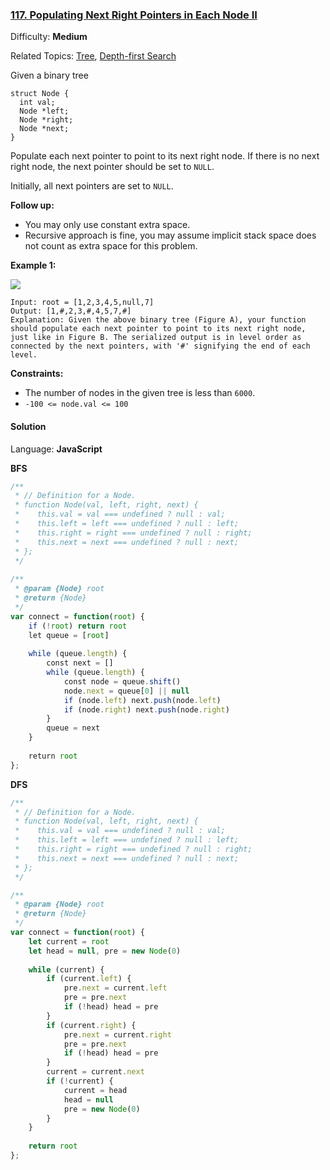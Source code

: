 ### [117\. Populating Next Right Pointers in Each Node II](https://leetcode.com/problems/populating-next-right-pointers-in-each-node-ii/)

Difficulty: **Medium**  

Related Topics: [Tree](https://leetcode.com/tag/tree/), [Depth-first Search](https://leetcode.com/tag/depth-first-search/)


Given a binary tree

```
struct Node {
  int val;
  Node *left;
  Node *right;
  Node *next;
}
```

Populate each next pointer to point to its next right node. If there is no next right node, the next pointer should be set to `NULL`.

Initially, all next pointers are set to `NULL`.

**Follow up:**

*   You may only use constant extra space.
*   Recursive approach is fine, you may assume implicit stack space does not count as extra space for this problem.

**Example 1:**

![](https://assets.leetcode.com/uploads/2019/02/15/117_sample.png)

```
Input: root = [1,2,3,4,5,null,7]
Output: [1,#,2,3,#,4,5,7,#]
Explanation: Given the above binary tree (Figure A), your function should populate each next pointer to point to its next right node, just like in Figure B. The serialized output is in level order as connected by the next pointers, with '#' signifying the end of each level.
```

**Constraints:**

*   The number of nodes in the given tree is less than `6000`.
*   `-100 <= node.val <= 100`


#### Solution

Language: **JavaScript**

**BFS**
```javascript
/**
 * // Definition for a Node.
 * function Node(val, left, right, next) {
 *    this.val = val === undefined ? null : val;
 *    this.left = left === undefined ? null : left;
 *    this.right = right === undefined ? null : right;
 *    this.next = next === undefined ? null : next;
 * };
 */
​
/**
 * @param {Node} root
 * @return {Node}
 */
var connect = function(root) {
    if (!root) return root
    let queue = [root]
    
    while (queue.length) {
        const next = []
        while (queue.length) {
            const node = queue.shift()
            node.next = queue[0] || null
            if (node.left) next.push(node.left)
            if (node.right) next.push(node.right)
        }
        queue = next
    }
    
    return root
};
```

**DFS**
```javascript
/**
 * // Definition for a Node.
 * function Node(val, left, right, next) {
 *    this.val = val === undefined ? null : val;
 *    this.left = left === undefined ? null : left;
 *    this.right = right === undefined ? null : right;
 *    this.next = next === undefined ? null : next;
 * };
 */

/**
 * @param {Node} root
 * @return {Node}
 */
var connect = function(root) {
    let current = root
    let head = null, pre = new Node(0)
    
    while (current) {
        if (current.left) {
            pre.next = current.left
            pre = pre.next
            if (!head) head = pre
        }
        if (current.right) {
            pre.next = current.right
            pre = pre.next
            if (!head) head = pre
        }
        current = current.next
        if (!current) {
            current = head
            head = null
            pre = new Node(0)
        }
    }
    
    return root
};
```